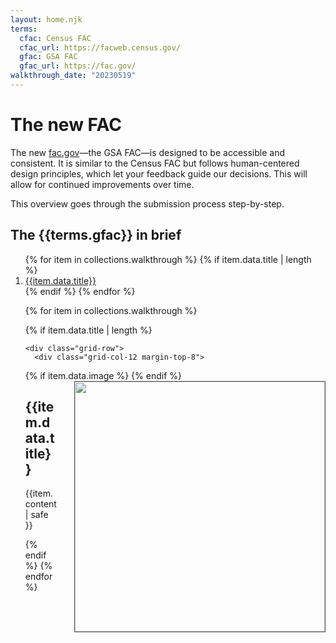 ```yaml
---
layout: home.njk
terms:
  cfac: Census FAC
  cfac_url: https://facweb.census.gov/
  gfac: GSA FAC
  gfac_url: https://fac.gov/
walkthrough_date: "20230519"
---
```



# The new FAC

The new [fac.gov]({{terms.gfac_url}})&mdash;the GSA FAC&mdash;is designed to be accessible and consistent. It is similar to the Census FAC but follows human-centered design principles, which let your feedback guide our decisions. This will allow for continued improvements over time.

This overview goes through the submission process step-by-step.


## The {{terms.gfac}} in brief 

<ol>
{% for item in collections.walkthrough %}
  {% if item.data.title | length %}
  <li>
    <a href="#{{item.data.title | slugify }}">{{item.data.title}}</a>
  </li>
  {% endif %}
{% endfor %}

<div class="grid-container">

{% for item in collections.walkthrough %}

  {% if item.data.title | length %}

    <div class="grid-row">
      <div class="grid-col-12 margin-top-8">

  {% if item.data.image %}
      <img src="{{config.baseUrl}}assets/img/walkthrough/{{walkthrough_date}}/{{item.data.image}}" width=400 style="margin-left: 2em; margin-bottom: 2em; float: right; border: 1px solid #555;"/>
  {% endif %}
        <h2 id="{{ item.data.title | slugify }}">{{item.data.title}}</h2>

  {{item.content | safe }}
  
  </div>
</div>
  {% endif %}
{% endfor %}
</div>
